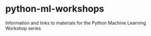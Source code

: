 # python-ml-workshops
Information and links to materials for the Python Machine Learning Workshop series
